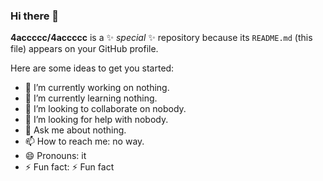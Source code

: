 ### Hi there 👋


**4accccc/4accccc** is a ✨ _special_ ✨ repository because its `README.md` (this file) appears on your GitHub profile.

Here are some ideas to get you started:

- 🔭 I’m currently working on nothing.
- 🌱 I’m currently learning nothing.
- 👯 I’m looking to collaborate on nobody.
- 🤔 I’m looking for help with nobody.
- 💬 Ask me about nothing.
- 📫 How to reach me: no way.
- 😄 Pronouns: it
- ⚡ Fun fact: ⚡ Fun fact

